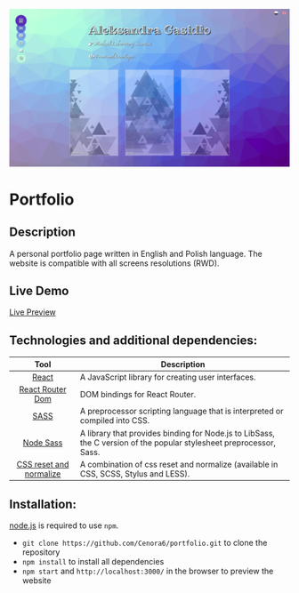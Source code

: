 ![](src/assets/preview/preview.png)

# Portfolio

## Description
A personal portfolio page written in English and Polish language. The website is compatible with all screens resolutions (RWD).
 
## Live Demo
[Live Preview](https://www.aleksandra-gasidlo.com/)

## Technologies and additional dependencies:

| Tool | Description |
| :-------------:|--------------|
| [React](https://www.npmjs.com/package/react/) | A JavaScript library for creating user interfaces. |
| [React Router Dom](https://www.npmjs.com/package/react-router-dom/) | DOM bindings for React Router. |
| [SASS](https://www.npmjs.com/package/sass/) | A preprocessor scripting language that is interpreted or compiled into CSS.  |
| [Node Sass](https://www.npmjs.com/package/node-sass/) | A library that provides binding for Node.js to LibSass, the C version of the popular stylesheet preprocessor, Sass. |
| [CSS reset and normalize](https://www.npmjs.com/package/css-reset-and-normalize) | A combination of css reset and normalize (available in CSS, SCSS, Stylus and LESS). |

## Installation:
[node.js](http://nodejs.org/download/) is required to use ``npm``.

-  ```git clone https://github.com/Cenora6/portfolio.git``` to clone the repository
- ```npm install``` to install all dependencies
- ```npm start``` and ```http://localhost:3000/``` in the browser to preview the website
